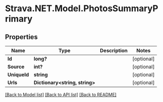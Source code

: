 # Strava.NET.Model.PhotosSummaryPrimary
## Properties

Name | Type | Description | Notes
------------ | ------------- | ------------- | -------------
**Id** | **long?** |  | [optional] 
**Source** | **int?** |  | [optional] 
**UniqueId** | **string** |  | [optional] 
**Urls** | **Dictionary&lt;string, string&gt;** |  | [optional] 

[[Back to Model list]](../README.md#documentation-for-models) [[Back to API list]](../README.md#documentation-for-api-endpoints) [[Back to README]](../README.md)

